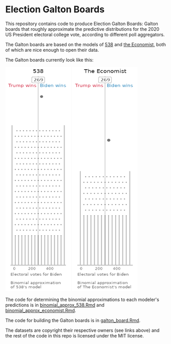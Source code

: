# Election Galton Boards

This repository contains code to produce Election Galton Boards: Galton boards
that roughly approximate the predictive distributions for the 2020 US
President electoral college vote, according to different poll aggregators.

The Galton boards are based on the models of [538](https://projects.fivethirtyeight.com/2020-election-forecast/)
and [the Economist](https://projects.economist.com/us-2020-forecast/president), both of
which are nice enough to open their data.

The Galton boards currently look like this:

![](galton_board_538.gif)
![](galton_board_economist.gif)

The code for determining the binomial approximations to each modeler's predictions 
is in [binomial_approx_538.Rmd](binomial_approx_538.Rmd) and
[binomial_approx_economist.Rmd](binomial_approx_538.Rmd).

The code for building the Galton boards is in [galton_board.Rmd](galton_board.Rmd).

The datasets are copyright their respective owners (see links above) and the
rest of the code in this repo is licensed under the MIT license.
